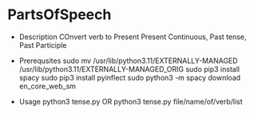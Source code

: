 # PartsOfSpeech

* Description
COnvert verb to Present Present Continuous, Past tense, Past Participle

* Prerequsites
 sudo mv /usr/lib/python3.11/EXTERNALLY-MANAGED /usr/lib/python3.11/EXTERNALLY-MANAGED_ORIG
 sudo pip3 install  spacy
 sudo pip3 install pyinflect
 sudo python3 -m spacy download en_core_web_sm


* Usage
 python3 tense.py
 OR
 python3 tense.py  file/name/of/verb/list

